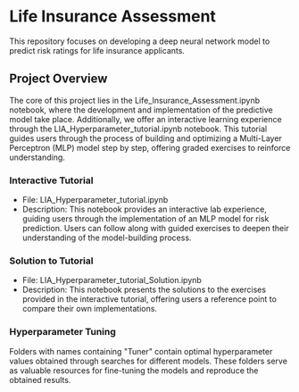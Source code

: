 # Life Insurance Assessment
This repository focuses on developing a deep neural network model to predict risk ratings for life insurance applicants.

## Project Overview
The core of this project lies in the Life_Insurance_Assessment.ipynb notebook, where the development and implementation of the predictive model take place. Additionally, we offer an interactive learning experience through the LIA_Hyperparameter_tutorial.ipynb notebook. This tutorial guides users through the process of building and optimizing a Multi-Layer Perceptron (MLP) model step by step, offering graded exercises to reinforce understanding.

### Interactive Tutorial
* File: LIA_Hyperparameter_tutorial.ipynb
* Description: This notebook provides an interactive lab experience, guiding users through the implementation of an MLP model for risk prediction. Users can follow along with guided exercises to deepen their understanding of the model-building process.
### Solution to Tutorial
* File: LIA_Hyperparameter_tutorial_Solution.ipynb
* Description: This notebook presents the solutions to the exercises provided in the interactive tutorial, offering users a reference point to compare their own implementations.
### Hyperparameter Tuning
Folders with names containing "Tuner" contain optimal hyperparameter values obtained through searches for different models. These folders serve as valuable resources for fine-tuning the models and reproduce the obtained results.
